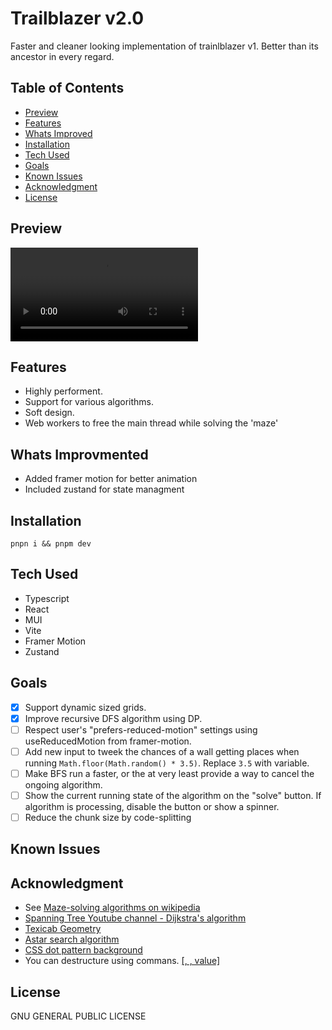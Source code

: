 # Trailblazer v2.0

Faster and cleaner looking implementation of trainlblazer v1. Better than its ancestor in every regard.

## Table of Contents

-   [Preview](#)
-   [Features](#)
-   [Whats Improved](#)
-   [Installation](#)
-   [Tech Used](#tech-used)
-   [Goals](#)
-   [Known Issues](#known-issues)
-   [Acknowledgment](#)
-   [License](#license)

## Preview

![preview gif](./public/pathfinder.mp4)

## Features

-   Highly performent.
-   Support for various algorithms.
-   Soft design.
-   Web workers to free the main thread while solving the 'maze'

## Whats Improvmented

-   Added framer motion for better animation
-   Included zustand for state managment

## Installation

`pnpn i && pnpm dev`

## Tech Used

-   Typescript
-   React
-   MUI
-   Vite
-   Framer Motion
-   Zustand

## Goals

-   [x] Support dynamic sized grids.
-   [x] Improve recursive DFS algorithm using DP.
-   [ ] Respect user's "prefers-reduced-motion" settings using useReducedMotion from framer-motion.
-   [ ] Add new input to tweek the chances of a wall getting places when running `Math.floor(Math.random() * 3.5)`. Replace `3.5` with variable.
-   [ ] Make BFS run a faster, or the at very least provide a way to cancel the ongoing algorithm.
-   [ ] Show the current running state of the algorithm on the "solve" button. If algorithm is processing, disable the button or show a spinner.
-   [ ] Reduce the chunk size by code-splitting

## Known Issues

## Acknowledgment

-   See [Maze-solving algorithms on wikipedia](https://en.wikipedia.org/wiki/Maze-solving_algorithm)
-   [Spanning Tree Youtube channel - Dijkstra's algorithm](https://www.youtube.com/watch?v=EFg3u_E6eHU)
-   [Texicab Geometry](https://en.wikipedia.org/wiki/Taxicab_geometry)
-   [Astar search algorithm](https://briangrinstead.com/blog/astar-search-algorithm-in-javascript/)
-   [CSS dot pattern background](https://codepen.io/edmundojr/pen/xOYJGw)
-   You can destructure using commans. [[, , value]](https://github.com/microsoft/TypeScript/issues/10571#issuecomment-242913490)

## License

GNU GENERAL PUBLIC LICENSE
